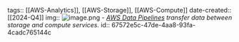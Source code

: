 tags:: [[AWS-Analytics]], [[AWS-Storage]], [[AWS-Compute]]
date-created:: [[2024-Q4]]
img:: ![image.png](../assets/image_1708460449936_0.png)
	- *[AWS Data Pipelines](AWS-Data-Pipelines) transfer data between storage and compute services.*
	  id:: 67572e5c-47de-4aa8-93fa-4cadc765144c